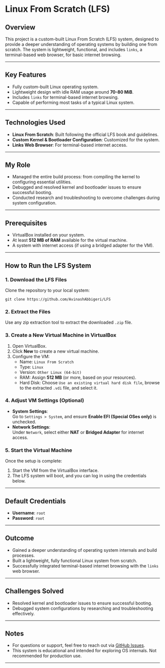 # Linux From Scratch (LFS)

## Overview
This project is a custom-built Linux From Scratch (LFS) system, designed to provide a deeper understanding of operating systems by building one from scratch. The system is lightweight, functional, and includes `links`, a terminal-based web browser, for basic internet browsing.

---

## Key Features
- Fully custom-built Linux operating system.
- Lightweight design with idle RAM usage around **70-80 MiB**.
- Includes `links` for terminal-based internet browsing.
- Capable of performing most tasks of a typical Linux system.

---

## Technologies Used
- **Linux From Scratch**: Built following the official LFS book and guidelines.
- **Custom Kernel & Bootloader Configuration**: Customized for the system.
- **Links Web Browser**: For terminal-based internet access.

---

## My Role
- Managed the entire build process: from compiling the kernel to configuring essential utilities.
- Debugged and resolved kernel and bootloader issues to ensure successful booting.
- Conducted research and troubleshooting to overcome challenges during system configuration.

---

## Prerequisites
- VirtualBox installed on your system.
- At least **512 MB of RAM** available for the virtual machine.
- A system with internet access (if using a bridged adapter for the VM).

---

## How to Run the LFS System

### 1. Download the LFS Files
Clone the repository to your local system:
```shell
git clone https://github.com/AvinashAbbigeri/LFS
```

### 2. Extract the Files
Use any zip extraction tool to extract the downloaded `.zip` file.

### 3. Create a New Virtual Machine in VirtualBox
1. Open VirtualBox.
2. Click **New** to create a new virtual machine.
3. Configure the VM:
   - Name: `Linux From Scratch`
   - Type: `Linux`
   - Version: `Other Linux (64-bit)`
   - RAM: Assign **512 MB** (or more, based on your resources).
   - Hard Disk: Choose `Use an existing virtual hard disk file`, browse to the extracted `.vdi` file, and select it.

### 4. Adjust VM Settings (Optional)
- **System Settings**:  
  Go to `Settings > System`, and ensure **Enable EFI (Special OSes only)** is unchecked.
- **Network Settings**:  
  Under `Network`, select either **NAT** or **Bridged Adapter** for internet access.

### 5. Start the Virtual Machine
Once the setup is complete:
1. Start the VM from the VirtualBox interface.
2. The LFS system will boot, and you can log in using the credentials below.

---

## Default Credentials
- **Username**: `root`
- **Password**: `root`

---

## Outcome
- Gained a deeper understanding of operating system internals and build processes.
- Built a lightweight, fully functional Linux system from scratch.
- Successfully integrated terminal-based internet browsing with the `links` web browser.

---

## Challenges Solved
- Resolved kernel and bootloader issues to ensure successful booting.
- Debugged system configurations by researching and troubleshooting effectively.

---

## Notes
- For questions or support, feel free to reach out via [GitHub Issues](https://github.com/your-repo/issues).
- This system is educational and intended for exploring OS internals. Not recommended for production use.

---
